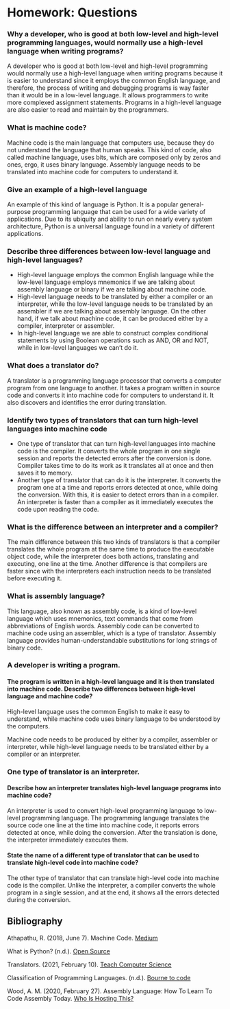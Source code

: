# Homework: Questions

### Why a developer, who is good at both low-level and high-level programming languages, would normally use a high-level language when writing programs?

A developer who is good at both low-level and high-level programming would normally use a high-level language when writing programs because it is easier to understand since it employs the common English language, and therefore, the process of writing and debugging programs is way faster than it would be in a low-level language. It allows programmers to write more complexed assignment statements. Programs in a high-level language are also easier to read and maintain by the programmers.

### What is machine code?

Machine code is the main language that computers use, because they do not understand the language that human speaks. This kind of code, also called machine language, uses bits, which are composed only by zeros and ones, ergo, it uses binary language. Assembly language needs to be translated into machine code for computers to understand it.

### Give an example of a high-level language

An example of this kind of language is Python. It is a popular general-purpose programming language that can be used for a wide variety of applications. Due to its ubiquity and ability to run on nearly every system architecture, Python is a universal language found in a variety of different applications.

### Describe three differences between low-level language and high-level languages?

 - High-level language employs the common English language while the low-level language employs mnemonics if we are talking about assembly language or binary if we are talking about machine code.
 - High-level language needs to be translated by either a compiler or an interpreter, while the low-level language needs to be translated by an assembler if we are talking about assembly language. On the other hand, if we talk about machine code, it can be produced either by a compiler, interpreter or assembler.
 - In high-level language we are able to construct complex conditional statements by using Boolean operations such as AND, OR and NOT, while in low-level languages we can’t do it.

### What does a translator do?

A translator is a programming language processor that converts a computer program from one language to another.  It takes a program written in source code and converts it into machine code for computers to understand it. It also discovers and identifies the error during translation.

### Identify two types of translators that can turn high-level languages into machine code

 - One type of translator that can turn high-level languages into machine code is the compiler. It converts the whole program in one single session and reports the detected errors after the conversion is done. Compiler takes time to do its work as it translates all at once and then saves it to memory.
 - Another type of translator that can do it is the interpreter. It converts the program one at a time and reports errors detected at once, while doing the conversion.  With this, it is easier to detect errors than in a compiler. An interpreter is faster than a compiler as it immediately executes the code upon reading the code.

### What is the difference between an interpreter and a compiler?

The main difference between this two kinds of translators is that a compiler translates the whole program at the same time to produce the executable object code, while the interpreter does both actions, translating and executing, one line at the time. Another difference is that compilers are faster since with the interpreters each instruction needs to be translated before executing it.

### What is assembly language?

This language, also known as assembly code, is a kind of low-level language which uses mnemonics, text commands that come from abbreviations of English words. Assembly code can be converted to machine code using an assembler, which is a type of translator. Assembly language provides human-understandable substitutions for long strings of binary code.

### A developer is writing a program.

#### The program is written in a high-level language and it is then translated into machine code. Describe two differences between high-level language and machine code?

High-level language uses the common English to make it easy to understand, while machine code uses binary language to be understood by the computers.

Machine code needs to be produced by either by a compiler, assembler or interpreter, while high-level language needs to be translated either by a compiler or an interpreter.

### One type of translator is an interpreter.

#### Describe how an interpreter translates high-level language programs into machine code?

An interpreter is used to convert high-level programming language to low-level programming language. The programming language translates the source code one line at the time into machine code, it reports errors detected at once, while doing the conversion. After the translation is done, the interpreter immediately executes them.

#### State the name of a different type of translator that can be used to translate high-level code into machine code?

The other type of translator that can translate high-level code into machine code is the compiler. Unlike the interpreter, a compiler converts the whole program in a single session, and at the end, it shows all the errors detected during the conversion.

## Bibliography

Athapathu, R. (2018, June 7). Machine Code. [Medium](https://medium.com/coderscorner/machine-code-dd8fcbe3153)

What is Python? (n.d.). [Open Source](https://opensource.com/resources/python)

Translators. (2021, February 10). [Teach Computer Science](https://teachcomputerscience.com/translators/)

Classification of Programming Languages. (n.d.). [Bourne to code](https://bournetocode.com/projects/GCSE_Computing_Fundamentals/pages/3-2-9-class_prog_langs.html)

Wood, A. M. (2020, February 27). Assembly Language: How To Learn To Code Assembly Today. [Who Is Hosting This?](https://www.whoishostingthis.com/resources/assembly-language/)
